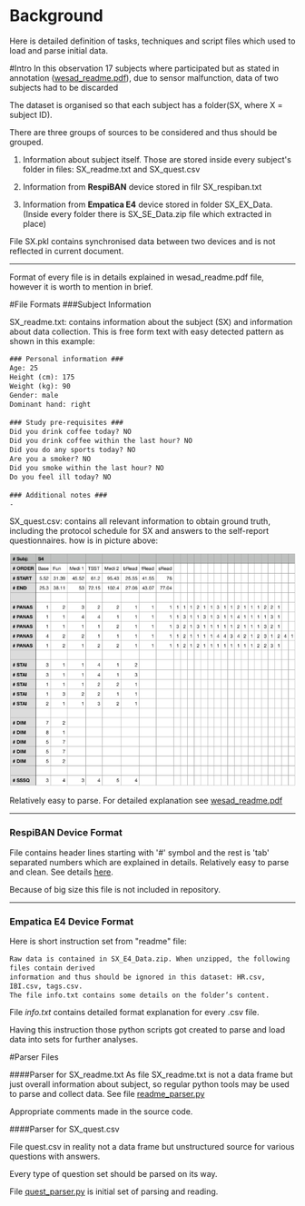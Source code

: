 # Background

Here is detailed definition of tasks, techniques and script files which used to load and parse initial data.

#Intro
In this observation 17 subjects where participated but as stated in 
annotation ([wesad_readme.pdf](assets/wesad_readme.pdf)), due to sensor 
malfunction, data of two subjects had to be discarded 

The dataset is organised so that each subject has a folder(SX, where X = subject ID).


There are three groups of sources to be considered and thus should be grouped.

1. Information about subject itself.
Those are stored inside every subject's folder in files: SX_readme.txt and SX_quest.csv


2. Information from **RespiBAN** device stored in filr SX_respiban.txt

3. Information from **Empatica E4** device stored in folder SX_EX_Data.
(Inside every folder there is SX_SE_Data.zip file which extracted in place)


File SX.pkl contains synchronised data between two devices and is not reflected in current document.


---
Format of every file is in details explained in wesad_readme.pdf file, however it is worth to mention in brief.

#File Formats
###Subject Information

SX_readme.txt: contains information about the subject (SX) and information about data collection.
This is free form text with easy detected pattern as shown in this example:

```
### Personal information ###
Age: 25
Height (cm): 175
Weight (kg): 90
Gender: male
Dominant hand: right

### Study pre-requisites ###
Did you drink coffee today? NO
Did you drink coffee within the last hour? NO
Did you do any sports today? NO
Are you a smoker? NO
Did you smoke within the last hour? NO
Do you feel ill today? NO

### Additional notes ###
-
```

SX_quest.csv: contains all relevant information to obtain ground truth, including the protocol 
schedule for SX and answers to the self-report questionnaires. how is in picture above:

![QUEST_FORMAT](assets/quest_csv.png)


Relatively easy to parse. For detailed explanation see [wesad_readme.pdf](assets/wesad_readme.pdf)

---
### RespiBAN Device Format

File contains header lines starting with '#' symbol and the rest is 'tab' separated numbers which are
explained in details. Relatively easy to parse and clean. 
See details [here](http://www.biosignalsplux.com/en/respiban-professional).

Because of big size this file is not included in repository.

---
### Empatica E4 Device Format

Here is short instruction set from "readme" file:
```
Raw data is contained in SX_E4_Data.zip. When unzipped, the following files contain derived 
information and thus should be ignored in this dataset: HR.csv, IBI.csv, tags.csv.
The file info.txt contains some details on the folder’s content.
```

File _info.txt_ contains detailed format explanation for every .csv file.


Having this instruction those python scripts got created to parse and load data into sets for further analyses.


#Parser Files

####Parser for SX_readme.txt
As file SX_readme.txt is not a data frame but just overall information 
about subject, so regular python tools may be used to parse and collect data.
See file [readme_parser.py](parsers/readme_parser.py)

Appropriate comments made in the source code.


####Parser for SX_quest.csv

File quest.csv in reality not a data frame but unstructured source for various questions with answers.

Every type of question set should be parsed on its way.

File [quest_parser.py](parsers/quest_parser.py) is initial set of parsing and reading.
